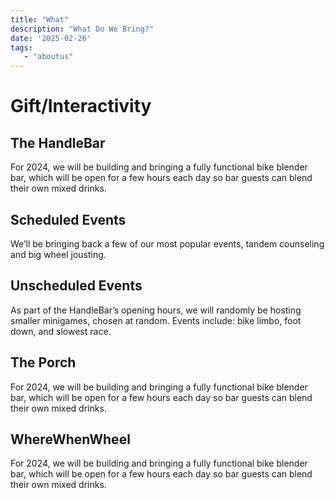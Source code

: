 ```yaml
---
title: "What"
description: "What Do We Bring?"
date: '2025-02-26'
tags:
   - "aboutus"
---
```


# Gift/Interactivity

## The HandleBar

For 2024, we will be building and bringing a fully functional bike blender bar,
which will be open for a few hours each day so bar guests can blend their own
mixed drinks.

## Scheduled Events

We’ll be bringing back a few of our most popular events, tandem counseling and
big wheel jousting.

## Unscheduled Events

As part of the HandleBar’s opening hours, we will randomly be hosting smaller
minigames, chosen at random. Events include: bike limbo, foot down, and slowest
race.

## The Porch

For 2024, we will be building and bringing a fully functional bike blender bar,
which will be open for a few hours each day so bar guests can blend their own
mixed drinks.

## WhereWhenWheel

For 2024, we will be building and bringing a fully functional bike blender bar,
which will be open for a few hours each day so bar guests can blend their own
mixed drinks.
